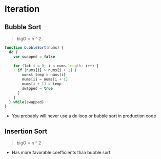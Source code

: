 # Iteration

## Bubble Sort

> bigO = n ^ 2

```js
function bubbleSort(nums) {  
  do {
    var swapped = false
    
    for (let i = 0; i < nums.length; i++) {
      if (nums[i] > nums[i + 1] {
        const temp = nums[i]
        nums[i] = nums[i + 1]
        nums[i + 1] = temp
        swapped = true
      }
    }
  } while(swapped)
}
```

* You probably will never use a do loop or bubble sort in production code


## Insertion Sort

> bigO = n ^ 2

* Has more favorable coefficients than bubble sort


